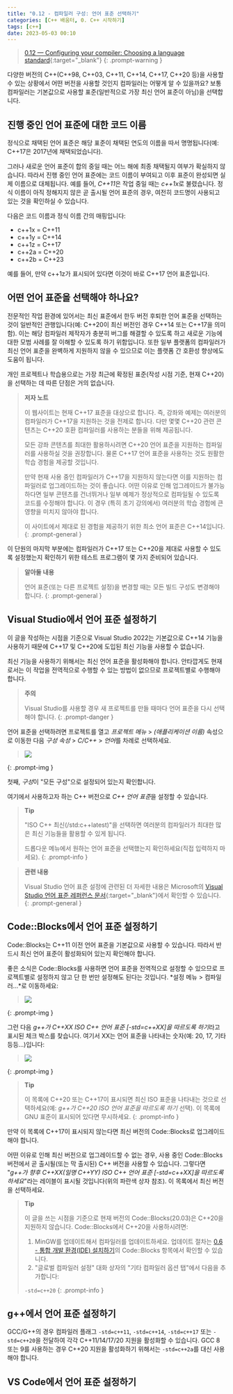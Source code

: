```yaml
---
title: "0.12 - 컴파일러 구성: 언어 표준 선택하기"
categories: [C++ 배움터, 0. C++ 시작하기]
tags: [c++]
date: 2023-05-03 00:10
---
```


> [0.12 — Configuring your compiler: Choosing a language standard](https://www.learncpp.com/cpp-tutorial/configuring-your-compiler-choosing-a-language-standard/){:target="_blank"}
{: .prompt-warning }

다양한 버전의 C++(C++98, C++03, C++11, C++14, C++17, C++20 등)을 사용할 수 있는 상황에서 어떤 버전을 사용할 것인지 컴파일러는 어떻게 알 수 있을까요? 보통 컴파일러는 기본값으로 사용할 표준(일반적으로 가장 최신 언어 표준이 아님)을 선택합니다.

## 진행 중인 언어 표준에 대한 코드 이름

정식으로 채택된 언어 표준은 해당 표준이 채택된 연도의 이름을 따서 명명됩니다(예: C++17은 2017년에 채택되었습니다).

그러나 새로운 언어 표준이 합의 중일 때는 어느 해에 최종 채택될지 여부가 확실하지 않습니다. 따라서 진행 중인 언어 표준에는 코드 이름이 부여되고 이후 표준이 완성되면 실제 이름으로 대체됩니다. 예를 들어, *C++11*은 작업 중일 때는 *c++1x*로 불렸습니다. 정식 이름이 아직 정해지지 않은 곧 출시될 언어 표준의 경우, 여전히 코드명이 사용되고 있는 것을 확인하실 수 있습니다.

다음은 코드 이름과 정식 이름 간의 매핑입니다:

- c++1x = C++11
- c++1y = C++14
- c++1z = C++17
- c++2a = C++20
- c++2b = C++23

예를 들어, 만약 c++1z가 표시되어 있다면 이것이 바로 C++17 언어 표준입니다.

## 어떤 언어 표준을 선택해야 하나요?

전문적인 작업 환경에 있어서는 최신 표준에서 한두 버전 후퇴한 언어 표준을 선택하는 것이 일반적인 관행입니다(예: C++20이 최신 버전인 경우 C++14 또는 C++17을 의미함). 이는 해당 컴파일러 제작자가 충분히 버그를 해결할 수 있도록 하고 새로운 기능에 대한 모범 사례를 잘 이해할 수 있도록 하기 위함입니다. 또한 일부 플랫폼의 컴파일러가 최신 언어 표준을 완벽하게 지원하지 않을 수 있으므로 이는 플랫폼 간 호환성 향상에도 도움이 됩니다.

개인 프로젝트나 학습용으로는 가장 최근에 확정된 표준(작성 시점 기준, 현재 C++20)을 선택하는 데 따른 단점은 거의 없습니다.

> **저자 노트**
> 
> 이 웹사이트는 현재 C++17 표준을 대상으로 합니다. 즉, 강좌와 예제는 여러분의 컴파일러가 C++17을 지원하는 것을 전제로 합니다. 다만 몇몇 C++20 관련 콘텐츠는 C++20 호환 컴파일러를 사용하는 분들을 위해 제공됩니다.
> 
> 모든 강좌 콘텐츠를 최대한 활용하시려면 C++20 언어 표준을 지원하는 컴파일러를 사용하실 것을 권장합니다. 물론 C++17 언어 표준을 사용하는 것도 원활한 학습 경험을 제공할 것입니다.
> 
> 만약 현재 사용 중인 컴파일러가 C++17을 지원하지 않는다면 이를 지원하는 컴파일러로 업그레이드하는 것이 좋습니다. 어떤 이유로 인해 업그레이드가 불가능하다면 일부 콘텐츠를 건너뛰거나 일부 예제가 정상적으로 컴파일될 수 있도록 코드를 수정해야 합니다. 이 경우 (특히 초기 강의에서) 여러분의 학습 경험에 큰 영향을 미치지 않아야 합니다.
> 
> 이 사이트에서 제대로 된 경험을 제공하기 위한 최소 언어 표준은 C++14입니다.
{: .prompt-general }

이 단원의 마지막 부분에는 컴파일러가 C++17 또는 C++20을 제대로 사용할 수 있도록 설정했는지 확인하기 위한 테스트 프로그램이 몇 가지 준비되어 있습니다.

> **알아둘 내용**
> 
> 언어 표준(또는 다른 프로젝트 설정)을 변경할 때는 모든 빌드 구성도 변경해야 합니다.
{: .prompt-general }

## Visual Studio에서 언어 표준 설정하기

이 글을 작성하는 시점을 기준으로 Visual Studio 2022는 기본값으로 C++14 기능을 사용하기 때문에 C++17 및 C++20에 도입된 최신 기능을 사용할 수 없습니다.

최신 기능을 사용하기 위해서는 최신 언어 표준을 활성화해야 합니다. 안타깝게도 현재로서는 이 작업을 전역적으로 수행할 수 있는 방법이 없으므로 프로젝트별로 수행해야 합니다.

> **주의**
> 
> Visual Studio를 사용할 경우 새 프로젝트를 만들 때마다 언어 표준을 다시 선택해야 합니다.
{: .prompt-danger }

언어 표준을 선택하려면 프로젝트를 열고 _프로젝트 메뉴_ > _(애플리케이션 이름)_ 속성으로 이동한 다음 _구성 속성_ > _C/C++_ > *언어*를 차례로 선택하세요.

> <img src="https://www.learncpp.com/images/CppTutorial/Chapter0/VS2019-Project-Language-min.png?ezimgfmt=ng%3Awebp%2Fngcb2%2Frs%3Adevice%2Frscb2-1">
{: .prompt-img }

첫째, *구성*이 "모든 구성"으로 설정되어 있는지 확인합니다.

여기에서 사용하고자 하는 C++ 버전으로 *C++ 언어 표준*을 설정할 수 있습니다.

> **Tip**
> 
> "ISO C++ 최신(/std:c++latest)"을 선택하면 여러분의 컴파일러가 최대한 많은 최신 기능들을 활용할 수 있게 됩니다.
> 
> 드롭다운 메뉴에서 원하는 언어 표준을 선택했는지 확인하세요(직접 입력하지 마세요).
{: .prompt-info }

> **관련 내용**
> 
> Visual Studio 언어 표준 설정에 관련된 더 자세한 내용은 Microsoft의 [Visual Studio 언어 표준 레퍼런스 문서](https://learn.microsoft.com/en-us/cpp/build/reference/std-specify-language-standard-version?view=msvc-160){:target="_blank"}에서 확인할 수 있습니다.
{: .prompt-general }
 
## **Code::Blocks에서 언어 표준 설정하기**

Code::Blocks는 C++11 이전 언어 표준을 기본값으로 사용할 수 있습니다. 따라서 반드시 최신 언어 표준이 활성화되어 있는지 확인해야 합니다.

좋은 소식은 Code::Blocks를 사용하면 언어 표준을 전역적으로 설정할 수 있으므로 프로젝트별로 설정하지 않고 단 한 번만 설정해도 된다는 것입니다. *설정 메뉴 > 컴파일러...*로 이동하세요:

> <img src="https://www.learncpp.com/images/CppTutorial/Chapter0/CB-SettingsCompiler-min.png?ezimgfmt=rs:827x226/rscb2/ng:webp/ngcb2">
{: .prompt-img }

그런 다음 *g++가 C++XX ISO C++ 언어 표준 [-std=c++XX]을 따르도록 하기*라고 표시된 체크 박스를 찾습니다. 여기서 XX는 언어 표준을 나타내는 숫자(예: 20, 17, 기타 등등...)입니다:

> <img src="https://www.learncpp.com/images/CppTutorial/Chapter0/CB-C++11-min.png?ezimgfmt=rs:909x578/rscb2/ng:webp/ngcb2">
{: .prompt-img }

> **Tip**
> 
> 이 목록에 C++20 또는 C++17이 표시되면 최신 ISO 표준을 나타내는 것으로 선택하세요(예: _g++가 C++20 ISO 언어 표준을 따르도록 하기_ 선택). 이 목록에 GNU 표준이 표시되어 있다면 무시하세요.
{: .prompt-info }

만약 이 목록에 C++17이 표시되지 않는다면 최신 버전의 Code::Blocks로 업그레이드해야 합니다.

어떤 이유로 인해 최신 버전으로 업그레이드할 수 없는 경우, 사용 중인 Code::Blocks 버전에서 곧 출시될(또는 막 출시된) C++ 버전을 사용할 수 있습니다. 그렇다면 "_g++가 향후 C++XX(일명 C++YY) ISO C++ 언어 표준 [-std=c++XX]을 따르도록 하세요_"라는 레이블이 표시될 것입니다(위의 파란색 상자 참조). 이 목록에서 최신 버전을 선택하세요.

> **Tip**
> 
> 이 글을 쓰는 시점을 기준으로 현재 버전의 Code::Blocks(20.03)은 C++20을 지원하지 않습니다. Code::Blocks에서 C++20을 사용하시려면:
> 
> 1. MinGW를 업데이트해서 컴파일러를 업데이트하세요. 업데이트 절차는 [0.6 - 통합 개발 환경(IDE) 설치하기](2023-04-28-0.6-installing-an-integrated-development-environment-ide.md)의 Code::Blocks 항목에서 확인할 수 있습니다.
> 2. "글로벌 컴파일러 설정" 대화 상자의 "기타 컴파일러 옵션 탭"에서 다음을 추가합니다:
> 
> `-std=c++20`
{: .prompt-info }

## **g++에서 언어 표준 설정하기**

GCC/G++의 경우 컴파일러 플래그 `-std=c++11`, `-std=c++14`, `-std=c++17` 또는 `-std=c++20`을 전달하여 각각 C++11/14/17/20 지원을 활성화할 수 있습니다. GCC 8 또는 9를 사용하는 경우 C++20 지원을 활성화하기 위해서는 `-std=c++2a`를 대신 사용해야 합니다.

## **VS Code에서 언어 표준 설정하기**



